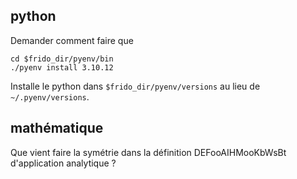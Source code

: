 
## python

Demander comment faire que

```
cd $frido_dir/pyenv/bin
./pyenv install 3.10.12
```
Installe le python dans `$frido_dir/pyenv/versions` au lieu
de `~/.pyenv/versions`.

## mathématique

Que vient faire la symétrie dans la définition DEFooAIHMooKbWsBt d'application analytique ?
